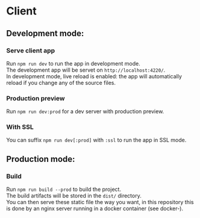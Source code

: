 # Client

## Development mode:
### Serve client app

Run `npm run dev` to run the app in development mode.
<br>The development app will be servet on `http://localhost:4220/`.
<br>In development mode, live reload is enabled: the app will automatically reload if you change any of the source files.

### Production preview

Run `npm run dev:prod` for a dev server with production preview.

### With SSL

You can suffix `npm run dev[:prod]` with `:ssl` to run the app in SSL mode.

## Production mode:
### Build

Run `npm run build --prod` to build the project. 
<br>The build artifacts will be stored in the `dist/` directory.
<br>You can then serve these static file the way you want, in this repository this is done by an nginx server running in a docker container (see docker-).
